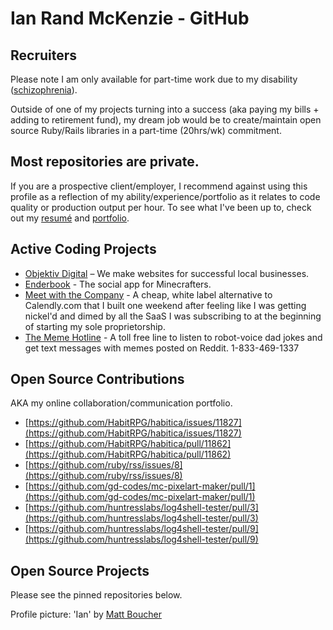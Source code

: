 # Ian Rand McKenzie - GitHub

## Recruiters

Please note I am only available for part-time work due to my disability ([schizophrenia](https://ianrandmckenzie.com/blog/)).

Outside of one of my projects turning into a success (aka paying my bills + adding to retirement fund), my dream job would be to create/maintain open source Ruby/Rails libraries in a part-time (20hrs/wk) commitment.

## Most repositories are private.

If you are a prospective client/employer, I recommend against using this profile as a reflection of my ability/experience/portfolio as it relates to code quality or production output per hour. To see what I've been up to, check out my [resumé](https://ianrandmckenzie.com/resume) and [portfolio](https://objektiv.digital/portfolio).

## Active Coding Projects
* [Objektiv Digital](https://objektiv.digital) – We make websites for successful local businesses.
* [Enderbook](https://enderbook.com) - The social app for Minecrafters.
* [Meet with the Company](https://meetwiththe.company) - A cheap, white label alternative to Calendly.com that I built one weekend after feeling like I was getting nickel'd and dimed by all the SaaS I was subscribing to at the beginning of starting my sole proprietorship.
* [The Meme Hotline](tel:+18334691337) - A toll free line to listen to robot-voice dad jokes and get text messages with memes posted on Reddit. 1-833-469-1337

## Open Source Contributions
AKA my online collaboration/communication portfolio.
* [https://github.com/HabitRPG/habitica/issues/11827](https://github.com/HabitRPG/habitica/issues/11827)
* [https://github.com/HabitRPG/habitica/pull/11862](https://github.com/HabitRPG/habitica/pull/11862)
* [https://github.com/ruby/rss/issues/8](https://github.com/ruby/rss/issues/8)
* [https://github.com/gd-codes/mc-pixelart-maker/pull/1](https://github.com/gd-codes/mc-pixelart-maker/pull/1)
* [https://github.com/huntresslabs/log4shell-tester/pull/3](https://github.com/huntresslabs/log4shell-tester/pull/3)
* [https://github.com/huntresslabs/log4shell-tester/pull/9](https://github.com/huntresslabs/log4shell-tester/pull/9)

## Open Source Projects
Please see the pinned repositories below.

Profile picture: 'Ian' by [Matt Boucher](https://opensea.io/TheMindsEye)
<!--
**ianrandmckenzie/ianrandmckenzie** is a ✨ _special_ ✨ repository because its `README.md` (this file) appears on your GitHub profile.

Here are some ideas to get you started:

- 🔭 I’m currently working on ...
- 🌱 I’m currently learning ...
- 👯 I’m looking to collaborate on ...
- 🤔 I’m looking for help with ...
- 💬 Ask me about ...
- 📫 How to reach me: ...
- 😄 Pronouns: ...
- ⚡ Fun fact: ...
-->
